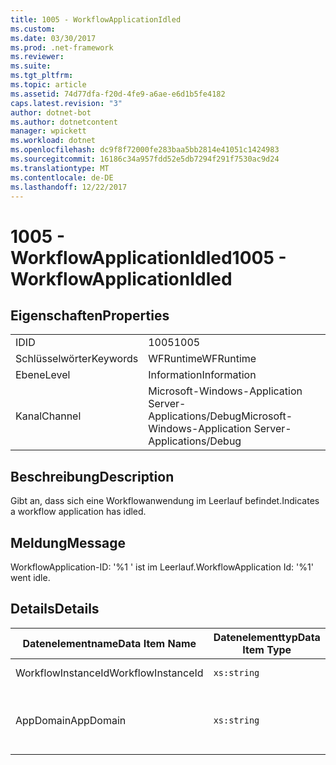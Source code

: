 ```yaml
---
title: 1005 - WorkflowApplicationIdled
ms.custom: 
ms.date: 03/30/2017
ms.prod: .net-framework
ms.reviewer: 
ms.suite: 
ms.tgt_pltfrm: 
ms.topic: article
ms.assetid: 74d77dfa-f20d-4fe9-a6ae-e6d1b5fe4182
caps.latest.revision: "3"
author: dotnet-bot
ms.author: dotnetcontent
manager: wpickett
ms.workload: dotnet
ms.openlocfilehash: dc9f8f72000fe283baa5bb2814e41051c1424983
ms.sourcegitcommit: 16186c34a957fdd52e5db7294f291f7530ac9d24
ms.translationtype: MT
ms.contentlocale: de-DE
ms.lasthandoff: 12/22/2017
---
```

# <a name="1005---workflowapplicationidled"></a><span data-ttu-id="0e22b-102">1005 - WorkflowApplicationIdled</span><span class="sxs-lookup"><span data-stu-id="0e22b-102">1005 - WorkflowApplicationIdled</span></span>
## <a name="properties"></a><span data-ttu-id="0e22b-103">Eigenschaften</span><span class="sxs-lookup"><span data-stu-id="0e22b-103">Properties</span></span>  
  
|||  
|-|-|  
|<span data-ttu-id="0e22b-104">ID</span><span class="sxs-lookup"><span data-stu-id="0e22b-104">ID</span></span>|<span data-ttu-id="0e22b-105">1005</span><span class="sxs-lookup"><span data-stu-id="0e22b-105">1005</span></span>|  
|<span data-ttu-id="0e22b-106">Schlüsselwörter</span><span class="sxs-lookup"><span data-stu-id="0e22b-106">Keywords</span></span>|<span data-ttu-id="0e22b-107">WFRuntime</span><span class="sxs-lookup"><span data-stu-id="0e22b-107">WFRuntime</span></span>|  
|<span data-ttu-id="0e22b-108">Ebene</span><span class="sxs-lookup"><span data-stu-id="0e22b-108">Level</span></span>|<span data-ttu-id="0e22b-109">Information</span><span class="sxs-lookup"><span data-stu-id="0e22b-109">Information</span></span>|  
|<span data-ttu-id="0e22b-110">Kanal</span><span class="sxs-lookup"><span data-stu-id="0e22b-110">Channel</span></span>|<span data-ttu-id="0e22b-111">Microsoft-Windows-Application Server-Applications/Debug</span><span class="sxs-lookup"><span data-stu-id="0e22b-111">Microsoft-Windows-Application Server-Applications/Debug</span></span>|  
  
## <a name="description"></a><span data-ttu-id="0e22b-112">Beschreibung</span><span class="sxs-lookup"><span data-stu-id="0e22b-112">Description</span></span>  
 <span data-ttu-id="0e22b-113">Gibt an, dass sich eine Workflowanwendung im Leerlauf befindet.</span><span class="sxs-lookup"><span data-stu-id="0e22b-113">Indicates a workflow application has idled.</span></span>  
  
## <a name="message"></a><span data-ttu-id="0e22b-114">Meldung</span><span class="sxs-lookup"><span data-stu-id="0e22b-114">Message</span></span>  
 <span data-ttu-id="0e22b-115">WorkflowApplication-ID: '%1 ' ist im Leerlauf.</span><span class="sxs-lookup"><span data-stu-id="0e22b-115">WorkflowApplication Id: '%1' went idle.</span></span>  
  
## <a name="details"></a><span data-ttu-id="0e22b-116">Details</span><span class="sxs-lookup"><span data-stu-id="0e22b-116">Details</span></span>  
  
|<span data-ttu-id="0e22b-117">Datenelementname</span><span class="sxs-lookup"><span data-stu-id="0e22b-117">Data Item Name</span></span>|<span data-ttu-id="0e22b-118">Datenelementtyp</span><span class="sxs-lookup"><span data-stu-id="0e22b-118">Data Item Type</span></span>|<span data-ttu-id="0e22b-119">Beschreibung</span><span class="sxs-lookup"><span data-stu-id="0e22b-119">Description</span></span>|  
|--------------------|--------------------|-----------------|  
|<span data-ttu-id="0e22b-120">WorkflowInstanceId</span><span class="sxs-lookup"><span data-stu-id="0e22b-120">WorkflowInstanceId</span></span>|`xs:string`|<span data-ttu-id="0e22b-121">Die Workflowanwendungs-ID</span><span class="sxs-lookup"><span data-stu-id="0e22b-121">The workflow application id</span></span>|  
|<span data-ttu-id="0e22b-122">AppDomain</span><span class="sxs-lookup"><span data-stu-id="0e22b-122">AppDomain</span></span>|`xs:string`|<span data-ttu-id="0e22b-123">Die von AppDomain.CurrentDomain.FriendlyName zurückgegebene Zeichenfolge.</span><span class="sxs-lookup"><span data-stu-id="0e22b-123">The string returned by AppDomain.CurrentDomain.FriendlyName.</span></span>|
